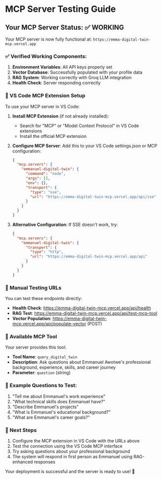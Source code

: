 # MCP Server Testing Guide

## Your MCP Server Status: ✅ WORKING

Your MCP server is now fully functional at: `https://emma-digital-twin-mcp.vercel.app`

### ✅ Verified Working Components:
1. **Environment Variables**: All API keys properly set
2. **Vector Database**: Successfully populated with your profile data
3. **RAG System**: Working correctly with Groq LLM integration
4. **Health Check**: Server responding correctly

### 🔧 VS Code MCP Extension Setup

To use your MCP server in VS Code:

1. **Install MCP Extension** (if not already installed):
   - Search for "MCP" or "Model Context Protocol" in VS Code extensions
   - Install the official MCP extension

2. **Configure MCP Server**:
   Add this to your VS Code settings.json or MCP configuration:

   ```json
   {
     "mcp.servers": {
       "emmanuel-digital-twin": {
         "command": "node",
         "args": [],
         "env": {},
         "transport": {
           "type": "sse",
           "url": "https://emma-digital-twin-mcp.vercel.app/api/sse"
         }
       }
     }
   }
   ```

3. **Alternative Configuration**:
   If SSE doesn't work, try:
   ```json
   {
     "mcp.servers": {
       "emmanuel-digital-twin": {
         "transport": {
           "type": "http",
           "url": "https://emma-digital-twin-mcp.vercel.app/api"
         }
       }
     }
   }
   ```

### 🧪 Manual Testing URLs

You can test these endpoints directly:

- **Health Check**: https://emma-digital-twin-mcp.vercel.app/api/health
- **RAG Test**: https://emma-digital-twin-mcp.vercel.app/api/test-mcp-tool
- **Vector Population**: https://emma-digital-twin-mcp.vercel.app/api/populate-vector (POST)

### 🎯 Available MCP Tool

Your server provides this tool:
- **Tool Name**: `query_digital_twin`
- **Description**: Ask questions about Emmanuel Awotwe's professional background, experience, skills, and career journey
- **Parameter**: `question` (string)

### 📝 Example Questions to Test:

1. "Tell me about Emmanuel's work experience"
2. "What technical skills does Emmanuel have?"
3. "Describe Emmanuel's projects"
4. "What is Emmanuel's educational background?"
5. "What are Emmanuel's career goals?"

### 🚀 Next Steps

1. Configure the MCP extension in VS Code with the URLs above
2. Test the connection using the VS Code MCP interface
3. Try asking questions about your professional background
4. The system will respond in first person as Emmanuel using RAG-enhanced responses

Your deployment is successful and the server is ready to use! 🎉
